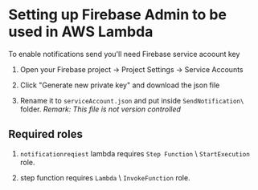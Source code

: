 
# Setting up Firebase Admin to be used in AWS Lambda

To enable notifications send you'll need Firebase service acoount key

1. Open your Firebase project -> Project Settings -> Service Accounts

2. Click "Generate new private key" and download the json file

3. Rename it to `serviceAccount.json` and put inside `SendNotification\` folder. *Remark: This file is not version controlled*

## Required roles

1. `notificationreqiest` lambda requires `Step Function` \ `StartExecution` role.

2. step function requires `Lambda` \ `InvokeFunction` role.
